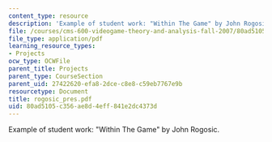 ```yaml
---
content_type: resource
description: 'Example of student work: "Within The Game" by John Rogosic.'
file: /courses/cms-600-videogame-theory-and-analysis-fall-2007/80ad5105c356ae8d4eff841e2dc4373d_rogosic_pres.pdf
file_type: application/pdf
learning_resource_types:
- Projects
ocw_type: OCWFile
parent_title: Projects
parent_type: CourseSection
parent_uid: 27422620-efa8-2dce-c8e8-c59eb7767e9b
resourcetype: Document
title: rogosic_pres.pdf
uid: 80ad5105-c356-ae8d-4eff-841e2dc4373d
---
```

Example of student work: "Within The Game" by John Rogosic.

